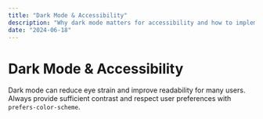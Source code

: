 ```yaml
---
title: "Dark Mode & Accessibility"
description: "Why dark mode matters for accessibility and how to implement it."
date: "2024-06-18"
---
```


# Dark Mode & Accessibility

Dark mode can reduce eye strain and improve readability for many users. Always provide sufficient contrast and respect user preferences with `prefers-color-scheme`. 